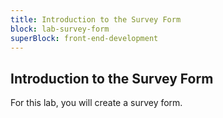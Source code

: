 ```yaml
---
title: Introduction to the Survey Form
block: lab-survey-form
superBlock: front-end-development
---
```


## Introduction to the Survey Form

For this lab, you will create a survey form.

